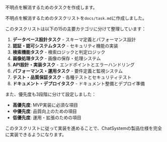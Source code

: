 不明点を解消するためのタスクを作成します。

不明点を解消するためのタスクリストを`docs/task.md`に作成しました。

このタスクリストは以下の15の主要カテゴリに分けて整理しています：

1. **データベース設計タスク** - スキーマ定義とパフォーマンス設計
2. **認証・認可システムタスク** - セキュリティ機能の実装
3. **検索機能タスク** - 検索ロジックと判定ロジック
4. **画像処理タスク** - 画像の保存・処理システム
5. **API設計・実装タスク** - エンドポイントとエラーハンドリング
6. **パフォーマンス・運用タスク** - 要件定義と監視システム
7. **テスト・品質保証タスク** - 各種テストとセキュリティテスト
8. **ドキュメント・デプロイタスク** - ドキュメント整備とデプロイ準備

また、優先度も3段階に分けて設定しました：
- **高優先度**: MVP実装に必須な項目
- **中優先度**: 品質向上のための項目  
- **低優先度**: 運用・拡張のための項目

このタスクリストに従って実装を進めることで、ChatSystemの製品仕様を完全に実装できるようになります。